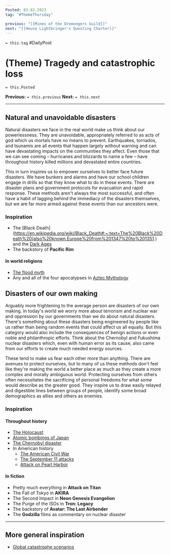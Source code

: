 ```yaml
---
Posted: 03.02.2023
tag: "#ThemeThursday"

previous: "[[Mines of the Oremongers Guild]]"
next: "[[House Lightbringer's Questing Charter]]"
---
```

`= this.tag` #DailyPost 
# (Theme) Tragedy and catastrophic loss
`= this.Posted`

**Previous:** `= this.previous`
**Next:** `= this.next`

---

## Natural and unavoidable disasters

Natural disasters we face in the real world make us think about our powerlessness. They are unavoidable, appropriately referred to as acts of god which us mortals have no means to prevent. Earthquakes, tornados, and tsunamis are all events that happen largely without warning and can have devastating impacts on the communities they affect. Even those that we can see coming – hurricanes and blizzards to name a few – have throughout history killed millions and devastated entire countries.

This in turn inspires us to empower ourselves to better face future disasters. We have bunkers and alarms and have our school children engage in drills so that they know what to do in these events. There are disaster plans and government protocols for evacuation and rapid response. These methods aren't always the most successful, and often have a habit of lagging behind the immediacy of the disasters themselves, but we are far more armed against these events than our ancestors were.

### Inspiration
- The [Black Death](https://en.wikipedia.org/wiki/Black_Death#:~:text=The%20Black%20Death%20(also%20known,Europe%20from%201347%20to%201351.) and the [Dark Ages](https://en.wikipedia.org/wiki/Dark_Ages_(historiography))
- The backstory of **Pacific Rim**

#### In world religions
- [The flood myth](https://en.wikipedia.org/wiki/Flood_myth)
- Any and all of the four apocalypses in [Aztec Mythology](https://en.wikipedia.org/wiki/Aztec_mythology)

## Disasters of our own making

Arguably more frightening to the average person are disasters of our own making. In today's world we worry more about terrorism and nuclear war and oppression by our governments than we do about natural disasters. There's something about these disasters being engineered by people like us rather than being random events that could affect us all equally. But this category would also include the consequences of benign actions or even noble and philanthropic efforts. Think about the Chernobyl and Fukushima nuclear disasters which, even with human error as its cause, also came from our efforts to create much needed energy sources.

These tend to make us fear each other more than anything. There are avenues to protect ourselves, but to many of us these methods don't feel like they're making the world a better place as much as they create a more complex and morally ambiguous world. Protecting ourselves from others often necessitates the sacrificing of personal freedoms for what some would describe as the greater good. They inspire us to draw easily relayed and digestible lines between groups of people, identify some broad demographics as allies and others as enemies.

### Inspiration
#### Throughout history
- [The Holocaust](https://en.wikipedia.org/wiki/The_Holocaust)
- [Atomic bombings of Japan](https://en.wikipedia.org/wiki/Atomic_bombings_of_Hiroshima_and_Nagasaki#:~:text=The%20two%20bombings%20killed%20between,declaration%20of%20war%20against%20Japan.)
- [The Chernobyl disaster](https://en.wikipedia.org/wiki/Chernobyl_disaster)
- In American history
	- [The American Civil War](https://en.wikipedia.org/wiki/American_Civil_War)
	- [The September 11 attacks](https://en.wikipedia.org/wiki/September_11_attacks)
	- [Attack on Pearl Harbor](https://en.wikipedia.org/wiki/Attack_on_Pearl_Harbor)

#### In fiction
- Pretty much everything in **Attack on Titan**
- The Fall of Tokyo in **AKIRA**
- The Second Impact in **Neon Genesis Evangelion**
- The Purge of the ISOs in **Tron: Legacy**
- The backstory of **Avatar: The Last Airbender**
- The **Godzilla** films as commentary on nuclear disaster

---

## More general inspiration
- [Global catastrophe scenarios](https://en.wikipedia.org/wiki/Global_catastrophe_scenarios)